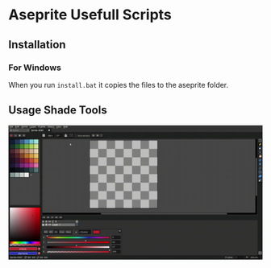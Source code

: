 # Aseprite Usefull Scripts

## Installation
### For Windows
When you run `install.bat` it copies the files to the aseprite folder.

## Usage Shade Tools
![Usage](./docs/usage_script.gif)